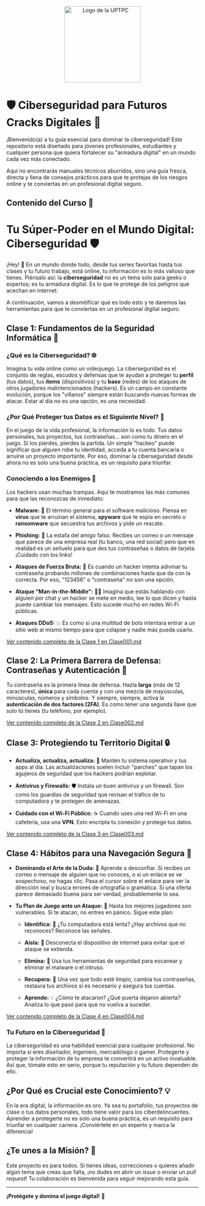 <p align="center">
<a href="https://www.uptpc.edu.ve/">
<img src="https://i.ibb.co/ZzBd0nQ1/LOGO.png" alt="Logo de la UPTPC" width="200"/>
</a>
</p>

# 🛡️ Ciberseguridad para Futuros Cracks Digitales 🚀

¡Bienvenido(a) a tu guía esencial para dominar la ciberseguridad! Este repositorio está diseñado para jóvenes profesionales, estudiantes y cualquier persona que quiera fortalecer su "armadura digital" en un mundo cada vez más conectado.

Aquí no encontrarás manuales técnicos aburridos, sino una guía fresca, directa y llena de consejos prácticos para que te protejas de los riesgos online y te conviertas en un profesional digital seguro.

## Contenido del Curso 🧠

# Tu Súper-Poder en el Mundo Digital: Ciberseguridad 🛡️

¡Hey! 🚀 En un mundo donde todo, desde tus series favoritas hasta tus clases y tu futuro trabajo, está online, tu información es lo más valioso que tienes. Piénsalo así: la **ciberseguridad** no es un tema solo para geeks o expertos; es tu armadura digital. Es lo que te protege de los peligros que acechan en internet.

A continuación, vamos a desmitificar qué es todo esto y te daremos las herramientas para que te conviertas en un profesional digital seguro.

## Clase 1: Fundamentos de la Seguridad Informática 🧠

### ¿Qué es la Ciberseguridad? 🌐

Imagina tu vida online como un videojuego. La ciberseguridad es el conjunto de reglas, escudos y defensas que te ayudan a proteger tu **perfil** (tus datos), tus **ítems** (dispositivos) y tu **base** (redes) de los ataques de otros jugadores malintencionados (hackers). Es un campo en constante evolución, porque los "villanos" siempre están buscando nuevas formas de atacar. Estar al día no es una opción, es una necesidad.

### ¿Por Qué Proteger tus Datos es el Siguiente Nivel? 💎

En el juego de la vida profesional, la información lo es todo. Tus datos personales, tus proyectos, tus contraseñas... son como tu dinero en el juego. Si los pierdes, pierdes la partida. Un simple "hackeo" puede significar que alguien robe tu identidad, acceda a tu cuenta bancaria o arruine un proyecto importante. Por eso, dominar la ciberseguridad desde ahora no es solo una buena práctica, es un requisito para triunfar.

### Conociendo a los Enemigos 👾

Los hackers usan muchas trampas. Aquí te mostramos las más comunes para que las reconozcas de inmediato:

* **Malware:** 🦠 El término general para el software malicioso. Piensa en **virus** que te arruinan el sistema, **spyware** que te espía en secreto o **ransomware** que secuestra tus archivos y pide un rescate.

* **Phishing:** 🎣 La estafa del amigo falso. Recibes un correo o un mensaje que parece de una empresa real (tu banco, una red social) pero que en realidad es un señuelo para que des tus contraseñas o datos de tarjeta. ¡Cuidado con los links!

* **Ataques de Fuerza Bruta:** 🧱 Es cuando un hacker intenta adivinar tu contraseña probando millones de combinaciones hasta que da con la correcta. Por eso, "123456" o "contraseña" no son una opción.

* **Ataque "Man-in-the-Middle":** 🕵️‍♂️ Imagina que estás hablando con alguien por chat y un hacker se mete en medio, lee lo que dicen y hasta puede cambiar los mensajes. Esto sucede mucho en redes Wi-Fi públicas.

* **Ataques DDoS:** 💥 Es como si una multitud de bots intentara entrar a un sitio web al mismo tiempo para que colapse y nadie más pueda usarlo.

[Ver contenido completo de la Clase 1 en Clase001.md](./Clase001.md)

## Clase 2: La Primera Barrera de Defensa: Contraseñas y Autenticación 🔑

Tu contraseña es la primera línea de defensa. Hazla **larga** (más de 12 caracteres), **única** para cada cuenta y con una mezcla de mayúsculas, minúsculas, números y símbolos. Y siempre, siempre, activa la **autenticación de dos factores (2FA)**. Es como tener una segunda llave que solo tú tienes (tu teléfono, por ejemplo).

[Ver contenido completo de la Clase 2 en Clase002.md](./Clase002.md)

## Clase 3: Protegiendo tu Territorio Digital 🔒

* **Actualiza, actualiza, actualiza:** 🔄 Mantén tu sistema operativo y tus apps al día. Las actualizaciones suelen incluir "parches" que tapan los agujeros de seguridad que los hackers podrían explotar.

* **Antivirus y Firewalls:** 🛡️ Instala un buen antivirus y un firewall. Son como los guardias de seguridad que revisan el tráfico de tu computadora y te protegen de amenazas.

* **Cuidado con el Wi-Fi Público:** ☕ Cuando uses una red Wi-Fi en una cafetería, usa una **VPN**. Esto encripta tu conexión y protege tus datos.

[Ver contenido completo de la Clase 3 en Clase003.md](./Clase003.md)

## Clase 4: Hábitos para una Navegación Segura 🎒

* **Dominando el Arte de la Duda:** 🤔
  Aprende a desconfiar. Si recibes un correo o mensaje de alguien que no conoces, o si un enlace se ve sospechoso, no hagas clic. Pasa el cursor sobre el enlace para ver la dirección real y busca errores de ortografía o gramática. Si una oferta parece demasiado buena para ser verdad, probablemente lo sea.

* **Tu Plan de Juego ante un Ataque:** 🚨
  Hasta los mejores jugadores son vulnerables. Si te atacan, no entres en pánico. Sigue este plan:

  * **Identifica:** 🔎 ¿Tu computadora está lenta? ¿Hay archivos que no reconoces? Reconoce las señales.

  * **Aísla:** 🔌 Desconecta el dispositivo de internet para evitar que el ataque se extienda.

  * **Elimina:** 🧹 Usa tus herramientas de seguridad para escanear y eliminar el malware o el intruso.

  * **Recupera:** 💾 Una vez que todo esté limpio, cambia tus contraseñas, restaura tus archivos si es necesario y asegura tus cuentas.

  * **Aprende:** 💡 ¿Cómo te atacaron? ¿Qué puerta dejaron abierta? Analiza lo que pasó para que no vuelva a suceder.

[Ver contenido completo de la Clase 4 en Clase004.md](./Clase004.md)

### Tu Futuro en la Ciberseguridad 🚀

La ciberseguridad es una habilidad esencial para cualquier profesional. No importa si eres diseñador, ingeniero, mercadólogo o gamer. Protegerte y proteger la información de tu empresa te convertirá en un activo invaluable. Así que, tómate esto en serio, porque tu reputación y tu futuro dependen de ello.

## ¿Por Qué es Crucial este Conocimiento? 💡

En la era digital, la información es oro. Ya sea tu portafolio, tus proyectos de clase o tus datos personales, todo tiene valor para los ciberdelincuentes. Aprender a protegerte no es solo una buena práctica, es un requisito para triunfar en cualquier carrera. ¡Conviértete en un experto y marca la diferencia!

## ¿Te unes a la Misión? 🤝

Este proyecto es para todos. Si tienes ideas, correcciones o quieres añadir algún tema que creas que falta, ¡no dudes en abrir un *issue* o enviar un *pull request*! Tu colaboración es bienvenida para seguir mejorando esta guía.

---

**¡Protégete y domina el juego digital!** 💪